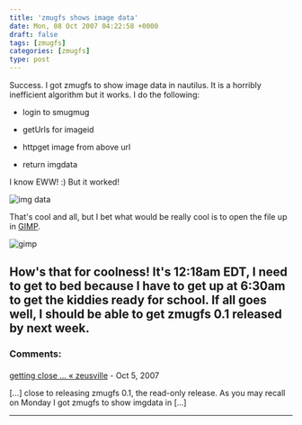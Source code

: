 ```yaml
---
title: 'zmugfs shows image data'
date: Mon, 08 Oct 2007 04:22:58 +0000
draft: false
tags: [zmugfs]
categories: [zmugfs]
type: post
---
```


Success. I got zmugfs to show image data in nautilus. It is a horribly inefficient algorithm but it works. I do the following:

*   login to smugmug

*   getUrls for imageid

*   httpget image from above url

*   return imgdata

I know EWW! :) But it worked!

![img data](http://zeusville.files.wordpress.com/2007/10/zmugfs_imgdata.png)

That's cool and all, but I bet what would be really cool is to open the file up in [GIMP](http://www.gimp.org).

![gimp](http://zeusville.files.wordpress.com/2007/10/zmugfs_gimp.png)

How's that for coolness! It's 12:18am EDT, I need to get to bed because I have to get up at 6:30am to get the kiddies ready for school. If all goes well, I should be able to get zmugfs 0.1 released by next week.
---
### Comments:
#### 
[getting close &#8230; &laquo; zeusville](http://zeusville.wordpress.com/2007/10/12/getting-close/ "") - <time datetime="2007-10-12 00:32:05">Oct 5, 2007</time>

\[...\] close to releasing zmugfs 0.1, the read-only release. As you may recall on Monday I got zmugfs to show imgdata in \[...\]
<hr />
